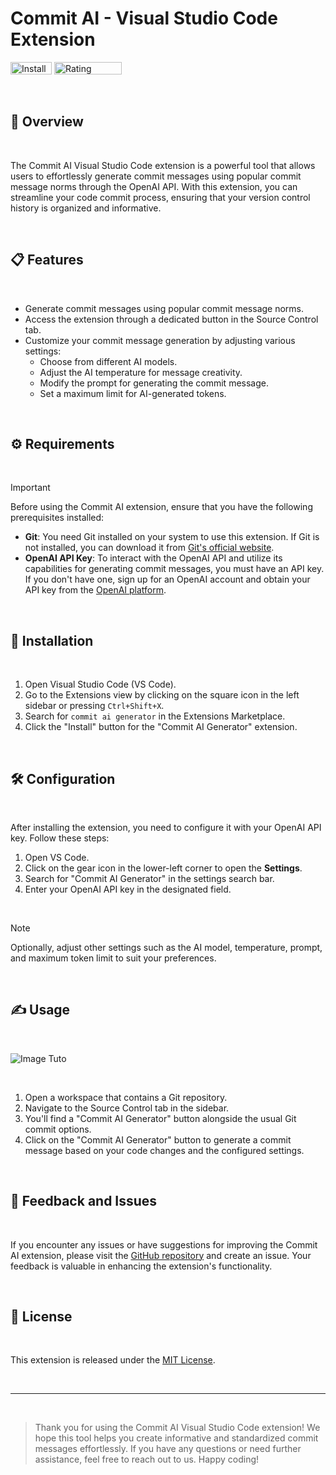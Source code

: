 # Commit AI - Visual Studio Code Extension

<div className="flex flex-row justify-between w-fit">
  <img src="https://vsmarketplacebadges.dev/installs/Coodo.commit-generator.svg" style="height: 20px; width: 66px" alt="Installs" />
  <img src="https://vsmarketplacebadges.dev/rating-star/Coodo.commit-generator.svg" style="height: 20px; width: 108px" alt="Rating" />
</div>

&nbsp;

## 📌 Overview

&nbsp;

The Commit AI Visual Studio Code extension is a powerful tool that allows users to effortlessly generate commit messages using popular commit message norms through the OpenAI API. With this extension, you can streamline your code commit process, ensuring that your version control history is organized and informative.

&nbsp;

## 📋 Features

&nbsp;

- Generate commit messages using popular commit message norms.
- Access the extension through a dedicated button in the Source Control tab.
- Customize your commit message generation by adjusting various settings:
  - Choose from different AI models.
  - Adjust the AI temperature for message creativity.
  - Modify the prompt for generating the commit message.
  - Set a maximum limit for AI-generated tokens.

&nbsp;

## ⚙ Requirements

&nbsp;

> [!IMPORTANT]
> Before using the Commit AI extension, ensure that you have the following prerequisites installed:

- **Git**: You need Git installed on your system to use this extension. If Git is not installed, you can download it from [Git's official website](https://git-scm.com/downloads).
- **OpenAI API Key**: To interact with the OpenAI API and utilize its capabilities for generating commit messages, you must have an API key. If you don't have one, sign up for an OpenAI account and obtain your API key from the [OpenAI platform](https://platform.openai.com/account/api-keys).

&nbsp;

## 💾 Installation

&nbsp;

1. Open Visual Studio Code (VS Code).
2. Go to the Extensions view by clicking on the square icon in the left sidebar or pressing `Ctrl+Shift+X`.
3. Search for ``commit ai generator`` in the Extensions Marketplace.
4. Click the "Install" button for the "Commit AI Generator" extension.

&nbsp;

## 🛠 Configuration

&nbsp;

After installing the extension, you need to configure it with your OpenAI API key. Follow these steps:

1. Open VS Code.
2. Click on the gear icon in the lower-left corner to open the **Settings**.
3. Search for "Commit AI Generator" in the settings search bar.
4. Enter your OpenAI API key in the designated field.

&nbsp;

> [!NOTE]
> Optionally, adjust other settings such as the AI model, temperature, prompt, and maximum token limit to suit your preferences.

&nbsp;

## ✍ Usage

&nbsp;

<img src="https://i.ibb.co/xhW337H/image.png" alt="Image Tuto" className="w-1/3">

&nbsp;

1. Open a workspace that contains a Git repository.
2. Navigate to the Source Control tab in the sidebar.
3. You'll find a "Commit AI Generator" button alongside the usual Git commit options.
4. Click on the "Commit AI Generator" button to generate a commit message based on your code changes and the configured settings.

&nbsp;

## 🐞 Feedback and Issues

&nbsp;

If you encounter any issues or have suggestions for improving the Commit AI extension, please visit the [GitHub repository](https://github.com/yourusername/commit-ai-extension) and create an issue. Your feedback is valuable in enhancing the extension's functionality.

&nbsp;

## 📰 License

&nbsp;

This extension is released under the [MIT License](LICENSE).

&nbsp;

---

&nbsp;

> Thank you for using the Commit AI Visual Studio Code extension! We hope this tool helps you create informative and standardized commit messages effortlessly. If you have any questions or need further assistance, feel free to reach out to us. Happy coding!